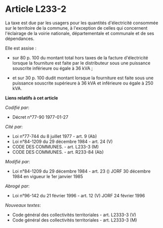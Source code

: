 # Article L233-2

La taxe est due par les usagers pour les quantités d'électricité consommée sur le territoire de la commune, à l'exception de
celles qui concernent l'éclairage de la voirie nationale, départementale et communale et de ses dépendances.

Elle est assise :

- sur 80 p. 100 du montant total hors taxes de la facture d'électricité lorsque la fourniture est faite par le distributeur
sous une puissance souscrite inférieure ou égale à 36 kVA ;

- et sur 30 p. 100 dudit montant lorsque la fourniture est faite sous une puissance souscrite supérieure à 36 kVA et
inférieure ou égale à 250 kVA.

**Liens relatifs à cet article**

_Codifié par_:

  - Décret n°77-90 1977-01-27

_Cité par_:

  - Loi n°77-744 du 8 juillet 1977 - art. 9 (Ab)
  - Loi n°84-1209 du 29 décembre 1984 - art. 24 (V)
  - CODE DES COMMUNES. - art. L233-3 (M)
  - CODE DES COMMUNES. - art. R233-84 (Ab)

_Modifié par_:

  - Loi n°84-1209 du 29 décembre 1984 - art. 23 () JORF 30 décembre 1984 en vigueur le 1er janvier 1985

_Abrogé par_:

  - Loi n°96-142 du 21 février 1996 - art. 12 (V) JORF 24 février 1996

_Nouveaux textes_:

  - Code général des collectivités territoriales - art. L2333-3 (V)
  - Code général des collectivités territoriales - art. L2333-3 (M)
